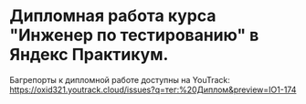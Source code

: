 # Дипломная работа курса "Инженер по тестированию" в Яндекс Практикум.
Багрепорты к дипломной работе доступны на YouTrack:
https://oxid321.youtrack.cloud/issues?q=тег:%20Диплом&preview=IO1-174
